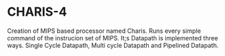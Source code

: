 # CHARIS-4
Creation of MIPS based processor named Charis. Runs every simple command of the instrucion set of MIPS. It;s Datapath is implemented three ways. Single Cycle Datapath, Multi cycle Datapath and Pipelined Datapath.

